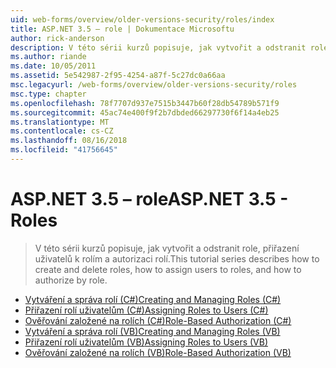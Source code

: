 ```yaml
---
uid: web-forms/overview/older-versions-security/roles/index
title: ASP.NET 3.5 – role | Dokumentace Microsoftu
author: rick-anderson
description: V této sérii kurzů popisuje, jak vytvořit a odstranit role, přiřazení uživatelů k rolím a autorizaci rolí.
ms.author: riande
ms.date: 10/05/2011
ms.assetid: 5e542987-2f95-4254-a87f-5c27dc0a66aa
msc.legacyurl: /web-forms/overview/older-versions-security/roles
msc.type: chapter
ms.openlocfilehash: 78f7707d937e7515b3447b60f28db54789b571f9
ms.sourcegitcommit: 45ac74e400f9f2b7dbded66297730f6f14a4eb25
ms.translationtype: MT
ms.contentlocale: cs-CZ
ms.lasthandoff: 08/16/2018
ms.locfileid: "41756645"
---
```

<a name="aspnet-35---roles"></a><span data-ttu-id="d16c1-103">ASP.NET 3.5 – role</span><span class="sxs-lookup"><span data-stu-id="d16c1-103">ASP.NET 3.5 - Roles</span></span>
====================
> <span data-ttu-id="d16c1-104">V této sérii kurzů popisuje, jak vytvořit a odstranit role, přiřazení uživatelů k rolím a autorizaci rolí.</span><span class="sxs-lookup"><span data-stu-id="d16c1-104">This tutorial series describes how to create and delete roles, how to assign users to roles, and how to authorize by role.</span></span>


- [<span data-ttu-id="d16c1-105">Vytváření a správa rolí (C#)</span><span class="sxs-lookup"><span data-stu-id="d16c1-105">Creating and Managing Roles (C#)</span></span>](creating-and-managing-roles-cs.md)
- [<span data-ttu-id="d16c1-106">Přiřazení rolí uživatelům (C#)</span><span class="sxs-lookup"><span data-stu-id="d16c1-106">Assigning Roles to Users (C#)</span></span>](assigning-roles-to-users-cs.md)
- [<span data-ttu-id="d16c1-107">Ověřování založené na rolích (C#)</span><span class="sxs-lookup"><span data-stu-id="d16c1-107">Role-Based Authorization (C#)</span></span>](role-based-authorization-cs.md)
- [<span data-ttu-id="d16c1-108">Vytváření a správa rolí (VB)</span><span class="sxs-lookup"><span data-stu-id="d16c1-108">Creating and Managing Roles (VB)</span></span>](creating-and-managing-roles-vb.md)
- [<span data-ttu-id="d16c1-109">Přiřazení rolí uživatelům (VB)</span><span class="sxs-lookup"><span data-stu-id="d16c1-109">Assigning Roles to Users (VB)</span></span>](assigning-roles-to-users-vb.md)
- [<span data-ttu-id="d16c1-110">Ověřování založené na rolích (VB)</span><span class="sxs-lookup"><span data-stu-id="d16c1-110">Role-Based Authorization (VB)</span></span>](role-based-authorization-vb.md)
